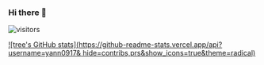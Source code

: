 ### Hi there 👋

<!--
**yann0917/yann0917** is a ✨ _special_ ✨ repository because its `README.md` (this file) appears on your GitHub profile.

Here are some ideas to get you started:

- 🔭 I’m currently working on ...
- 🌱 I’m currently learning ...
- 👯 I’m looking to collaborate on ...
- 🤔 I’m looking for help with ...
- 💬 Ask me about ...
- 📫 How to reach me: ...
- 😄 Pronouns: ...
- ⚡ Fun fact: ...
-->
![visitors](https://visitor-badge.glitch.me/badge?page_id=yann0917)

[![tree's GitHub stats](https://github-readme-stats.vercel.app/api?username=yann0917&
hide=contribs,prs&show_icons=true&theme=radical)](https://github.com/anuraghazra/github-readme-stats)
